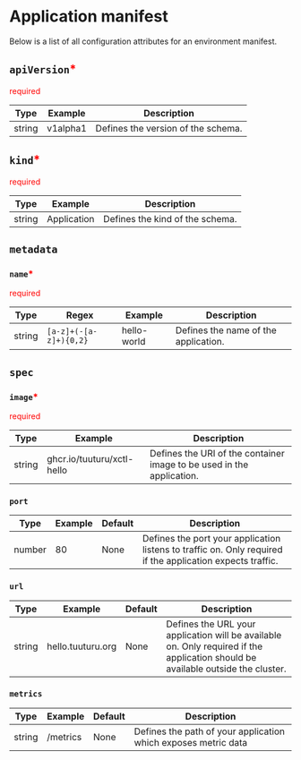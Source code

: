 # Application manifest

Below is a list of all configuration attributes for an environment manifest.

## `apiVersion`<span class="required">*</span>

<span class="required">required</span>

| Type   | Example  | Description                        |
|--------|----------|------------------------------------|
| string | v1alpha1 | Defines the version of the schema. |

## `kind`<span class="required">*</span>

<span class="required">required</span>

| Type   | Example     | Description                     |
|--------|-------------|---------------------------------|
| string | Application | Defines the kind of the schema. |

## `metadata`

### `name`<span class="required">*</span>

<span class="required">required</span>

| Type   | Regex                  | Example     | Description                          |
|--------|------------------------|-------------|--------------------------------------|
| string | `[a-z]+(-[a-z]+){0,2}` | hello-world | Defines the name of the application. |

## `spec`

### `image`<span class="required">*</span>

<span class="required">required</span>

| Type   | Example                    | Description                                                           |
|--------|----------------------------|-----------------------------------------------------------------------|
| string | ghcr.io/tuuturu/xctl-hello | Defines the URI of the container image to be used in the application. |

### `port`

| Type   | Example | Default | Description                                                                                                |
|--------|---------|---------|------------------------------------------------------------------------------------------------------------|
| number | 80      | None    | Defines the port your application listens to traffic on. Only required if the application expects traffic. |

### `url`

| Type   | Example           | Default | Description                                                                                                                      |
|--------|-------------------|---------|----------------------------------------------------------------------------------------------------------------------------------|
| string | hello.tuuturu.org | None    | Defines the URL your application will be available on. Only required if the application should be available outside the cluster. |

### `metrics`

| Type   | Example           | Default | Description                                                                                                                      |
|--------|-------------------|---------|----------------------------------------------------------------------------------------------------------------------------------|
| string | /metrics | None    | Defines the path of your application which exposes metric data |

<!--suppress CssUnusedSymbol -->
<style>
span.required {
    color: red;
}

div.md-typeset__table {
    width: 100%;
}
</style>
